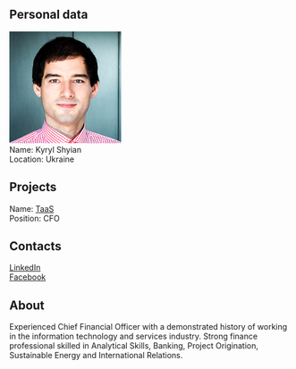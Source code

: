 ## Personal data
![kyryl shyian photo](photo/kyryl_shyian.png)  
Name:   Kyryl Shyian  
Location: Ukraine  
## Projects 
Name: [TaaS](../projects/taas.md)  
Position: CFO   
## Contacts
[LinkedIn](https://www.linkedin.com/in/kshyian/)      
[Facebook](https://www.facebook.com/kyryl.shyian)    
## About
Experienced Chief Financial Officer with a demonstrated history of working in the information technology and services industry. Strong finance professional skilled in Analytical Skills, Banking, Project Origination, Sustainable Energy and International Relations.
